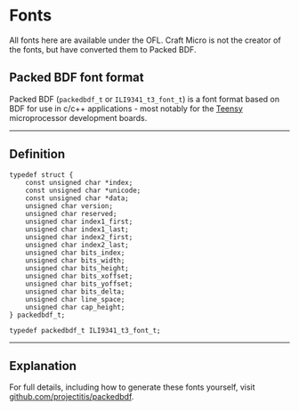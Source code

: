 # Fonts

All fonts here are available under the OFL. Craft Micro is not the creator of the fonts, but have converted them to Packed BDF.

## Packed BDF font format

Packed BDF (`packedbdf_t` or `ILI9341_t3_font_t`) is a font format based on BDF for use in c/c++ applications - most notably for the [Teensy](https://www.pjrc.com/teensy/) microprocessor development boards.

---
## Definition
```
typedef struct {
	const unsigned char *index;
	const unsigned char *unicode;
	const unsigned char *data;
	unsigned char version;
	unsigned char reserved;
	unsigned char index1_first;
	unsigned char index1_last;
	unsigned char index2_first;
	unsigned char index2_last;
	unsigned char bits_index;
	unsigned char bits_width;
	unsigned char bits_height;
	unsigned char bits_xoffset;
	unsigned char bits_yoffset;
	unsigned char bits_delta;
	unsigned char line_space;
	unsigned char cap_height;
} packedbdf_t;

typedef packedbdf_t ILI9341_t3_font_t;
```
---
## Explanation

For full details, including how to generate these fonts yourself, visit [github.com/projectitis/packedbdf](https://github.com/projectitis/packedbdf).
